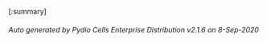 






[:summary]

###### Auto generated by Pydio Cells Enterprise Distribution v2.1.6 on 8-Sep-2020
